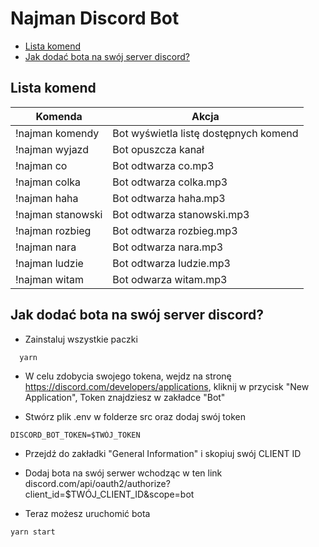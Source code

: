 # Najman Discord Bot

- [Lista komend](#lista-komend)
- [Jak dodać bota na swój server discord?](#jak-dodać-bota-na-swój-server-discord?)

## Lista komend

| Komenda           | Akcja                                 |
| ----------------- | ------------------------------------- |
| !najman komendy   | Bot wyświetla listę dostępnych komend |
| !najman wyjazd    | Bot opuszcza kanał                    |
| !najman co        | Bot odtwarza co.mp3                   |
| !najman colka     | Bot odtwarza colka.mp3                |
| !najman haha      | Bot odtwarza haha.mp3                 |
| !najman stanowski | Bot odtwarza stanowski.mp3            |
| !najman rozbieg   | Bot odtwarza rozbieg.mp3              |
| !najman nara      | Bot odtwarza nara.mp3                 |
| !najman ludzie    | Bot odtwarza ludzie.mp3               |
| !najman witam     | Bot odwarza witam.mp3                 |

## Jak dodać bota na swój server discord?

- Zainstaluj wszystkie paczki

```bash
  yarn
```

- W celu zdobycia swojego tokena, wejdz na stronę https://discord.com/developers/applications, kliknij w przycisk "New Application", Token znajdziesz w zakładce "Bot"

- Stwórz plik .env w folderze src oraz dodaj swój token

```.env
DISCORD_BOT_TOKEN=$TWÓJ_TOKEN
```

- Przejdź do zakładki "General Information" i skopiuj swój CLIENT ID

- Dodaj bota na swój serwer wchodząc w ten link discord.com/api/oauth2/authorize?client_id=$TWÓJ_CLIENT_ID&scope=bot

- Teraz możesz uruchomić bota

```
yarn start
```

